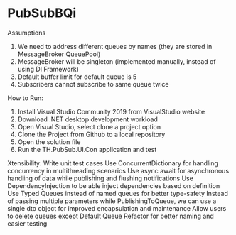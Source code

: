 # PubSubBQi
Assumptions
1. We need to address different queues by names (they are stored in MessageBroker QueuePool)
2. MessageBroker will be singleton (implemented manually, instead of using DI Framework)
3. Default buffer limit for default queue is 5
4. Subscribers cannot subscribe to same queue twice

How to Run:
1. Install Visual Studio Community 2019 from VisualStudio website
2. Download .NET desktop development workload
3. Open Visual Studio, select clone a project option
4. Clone the Project from Github to a local repository
5. Open the solution file
6. Run the TH.PubSub.UI.Con application and test



Xtensibility:
Write unit test cases
Use ConcurrentDictionary for handling concurrency in multithreading scenarios
Use async await for asynchronous handling of data while publishing and flushing notifications
Use DependencyInjection to be able inject dependencies based on definition
Use Typed Queues instead of named queues for better type-safety
Instead of passing multiple parameters while PublishingToQueue, we can use a single dto object for 
improved encapsulation and maintenance
Allow users to delete queues except Default Queue
Refactor for better naming and easier testing

